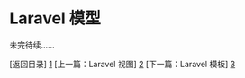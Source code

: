 Laravel 模型
=====


未完待续……

[返回目录] [1]
[上一篇：Laravel 视图] [2]
[下一篇：Laravel 模板] [3]



[1]: https://github.com/maliang/LikeLaravel "返回目录"
[2]: https://github.com/maliang/LikeLaravel/blob/master/base/views.md "Laravel 视图"
[3]: https://github.com/maliang/LikeLaravel/blob/master/base/template.md "Laravel 模板"


